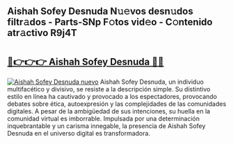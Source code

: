 ## Aishah Sofey Desnuda N𝚞𝚎vos desn𝚞dos filtr𝚊dos - Parts-SNp F𝚘tos vid𝚎o - C𝚘ntenido atr𝚊ctivo R9j4T

# <h2><a href="http://mbag5g.tromn.icu/?c=Aishah+Sofey+Desnuda">🔗👉👉👉 Aishah Sofey Desnuda 🔗🔗</a></h2>

[![Aishah Sofey Desnuda nuevo](https://i.imgur.com/pEAQMta.gif)](http://mbag5g.tromn.icu/?c=Aishah+Sofey+Desnuda)
Aishah Sofey Desnuda, un individuo multifacético y divisivo, se resiste a la descripción simple. Su distintivo estilo en línea ha cautivado y provocado a los espectadores, provocando debates sobre ética, autoexpresión y las complejidades de las comunidades digitales. A pesar de la ambigüedad de sus intenciones, su huella en la comunidad virtual es imborrable. Impulsada por una determinación inquebrantable y un carisma innegable, la presencia de Aishah Sofey Desnuda en el universo digital es transformadora.
